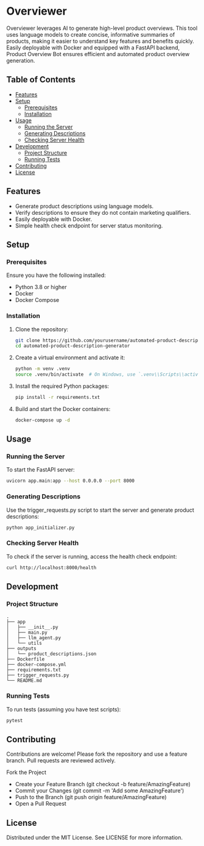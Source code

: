 # Overviewer

Overviewer leverages AI to generate high-level product overviews. This tool uses language models to create concise, informative summaries of products, making it easier to understand key features and benefits quickly. Easily deployable with Docker and equipped with a FastAPI backend, Product Overview Bot ensures efficient and automated product overview generation.

## Table of Contents

- [Features](#features)
- [Setup](#setup)
  - [Prerequisites](#prerequisites)
  - [Installation](#installation)
- [Usage](#usage)
  - [Running the Server](#running-the-server)
  - [Generating Descriptions](#generating-descriptions)
  - [Checking Server Health](#checking-server-health)
- [Development](#development)
  - [Project Structure](#project-structure)
  - [Running Tests](#running-tests)
- [Contributing](#contributing)
- [License](#license)

## Features

- Generate product descriptions using language models.
- Verify descriptions to ensure they do not contain marketing qualifiers.
- Easily deployable with Docker.
- Simple health check endpoint for server status monitoring.

## Setup

### Prerequisites

Ensure you have the following installed:

- Python 3.8 or higher
- Docker
- Docker Compose

### Installation

1. Clone the repository:

    ```bash
    git clone https://github.com/yourusername/automated-product-description-generator.git
    cd automated-product-description-generator
    ```

2. Create a virtual environment and activate it:

    ```bash
    python -m venv .venv
    source .venv/bin/activate  # On Windows, use `.venv\\Scripts\\activate`
    ```

3. Install the required Python packages:

    ```bash
    pip install -r requirements.txt
    ```

4. Build and start the Docker containers:

    ```bash
    docker-compose up -d
    ```

## Usage

### Running the Server

To start the FastAPI server:

```bash
uvicorn app.main:app --host 0.0.0.0 --port 8000
```
### Generating Descriptions

Use the trigger_requests.py script to start the server and generate product descriptions:

```bash
python app_initializer.py
```

### Checking Server Health

To check if the server is running, access the health check endpoint:

```bash
curl http://localhost:8000/health
```

## Development
### Project Structure

```
.
├── app
│   ├── __init__.py
│   ├── main.py
│   ├── llm_agent.py
│   └── utils
├── outputs
│   └── product_descriptions.json
├── Dockerfile
├── docker-compose.yml
├── requirements.txt
├── trigger_requests.py
└── README.md
```


### Running Tests
To run tests (assuming you have test scripts):

```bash
pytest
```

## Contributing
Contributions are welcome! Please fork the repository and use a feature branch. Pull requests are reviewed actively.

Fork the Project
* Create your Feature Branch (git checkout -b feature/AmazingFeature)
* Commit your Changes (git commit -m 'Add some AmazingFeature')
* Push to the Branch (git push origin feature/AmazingFeature)
* Open a Pull Request

## License
Distributed under the MIT License. See LICENSE for more information.

